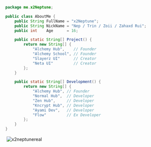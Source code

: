 ```java
package me.x2Neptune;

public class AboutMe {
    public String FullName = "x2Neptune";
    public String NickName = "Nep / Trin / Zoii / Zahaxd Rui";
    public int    Age      = 16;

    public static String[] Project() {
        return new String[] {
            "Alchemy Hub",    // Founder
            "Alchemy School", // Founder
            "Slayerz UI"      // Creator
            "Neta UI"         // Creator
        };
    }

    public static String[] Development() {
        return new String[] {
            "Alchemy Hub", // Founder
            "Normal Hub",  // Developer
            "Zen Hub",     // Developer
            "Kncrypt Hub", // Developer
            "Ayami Dev",   // Developer
            "Flow"         // Ex Developer
        };
    }
}
```
<p>&nbsp;<img align="center" src="https://github-readme-stats.vercel.app/api?username=x2neptunereal&show_icons=true&theme=dark&locale=en" alt="x2neptunereal" /></p>
